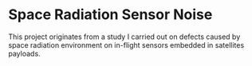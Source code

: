 # Space Radiation Sensor Noise

This project originates from a study I carried out on defects caused by space
radiation environment on in-flight sensors embedded in satellites payloads.
